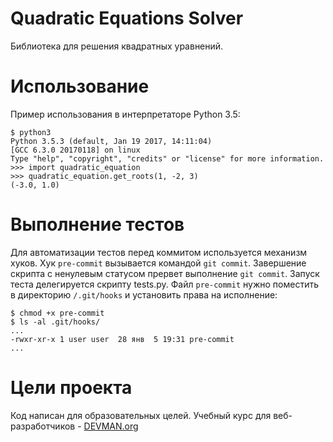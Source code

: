 # Quadratic Equations Solver

Библиотека для решения квадратных уравнений.

# Использование

Пример использования в интерпретаторе Python 3.5: 
```
$ python3
Python 3.5.3 (default, Jan 19 2017, 14:11:04) 
[GCC 6.3.0 20170118] on linux
Type "help", "copyright", "credits" or "license" for more information.
>>> import quadratic_equation
>>> quadratic_equation.get_roots(1, -2, 3)
(-3.0, 1.0)
```

# Выполнение тестов

Для автоматизации тестов перед коммитом используется механизм хуков. Хук ```pre-commit``` вызывается командой ```git commit```. Завершение скрипта с ненулевым статусом прервет выполнение ```git commit```. Запуск теста делегируется скрипту tests.py.  Файл ```pre-commit``` нужно поместить в директорию ```/.git/hooks``` и установить права на исполнение:
```
$ chmod +x pre-commit
$ ls -al .git/hooks/
...
-rwxr-xr-x 1 user user  28 янв  5 19:31 pre-commit
...
```

# Цели проекта

Код написан для образовательных целей. Учебный курс для веб-разработчиков - [DEVMAN.org](https://devman.org)
